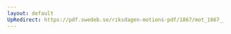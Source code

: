 ```yaml
---
layout: default
UpRedirect: https://pdf.swedeb.se/riksdagen-motions-pdf/1867/mot_1867__ak__00142.pdf
---
```

